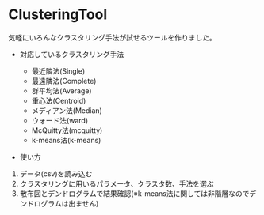 # ClusteringTool
気軽にいろんなクラスタリング手法が試せるツールを作りました。

- 対応しているクラスタリング手法
  - 最近隣法(Single)
  - 最遠隣法(Complete)
  - 群平均法(Average)
  - 重心法(Centroid)
  - メディアン法(Median)
  - ウォード法(ward)
  - McQuitty法(mcquitty)
  - k-means法(k-means)

- 使い方
1. データ(csv)を読み込む
1. クラスタリングに用いるパラメータ、クラスタ数、手法を選ぶ
1. 散布図とデンドログラムで結果確認(※k-means法に関しては非階層なのでデンドログラムは出ません)
